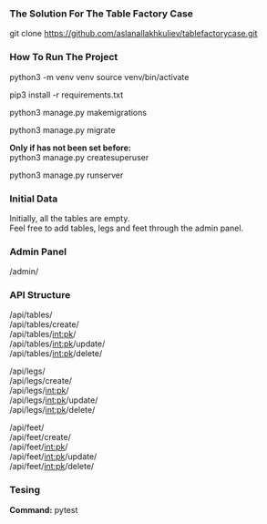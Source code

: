 ### The Solution For The Table Factory Case

git clone https://github.com/aslanallakhkuliev/tablefactorycase.git

### How To Run The Project

python3 -m venv venv
source venv/bin/activate

pip3 install -r requirements.txt

python3 manage.py makemigrations

python3 manage.py migrate

**Only if has not been set before:**  
python3 manage.py createsuperuser

python3 manage.py runserver

### Initial Data

Initially, all the tables are empty.  
Feel free to add tables, legs and feet through the admin panel.

### Admin Panel

/admin/

### API Structure

/api/tables/  
/api/tables/create/  
/api/tables/<int:pk>/  
/api/tables/<int:pk>/update/  
/api/tables/<int:pk>/delete/

/api/legs/  
/api/legs/create/  
/api/legs/<int:pk>/  
/api/legs/<int:pk>/update/  
/api/legs/<int:pk>/delete/

/api/feet/  
/api/feet/create/  
/api/feet/<int:pk>/  
/api/feet/<int:pk>/update/  
/api/feet/<int:pk>/delete/

### Tesing

**Command:** pytest

